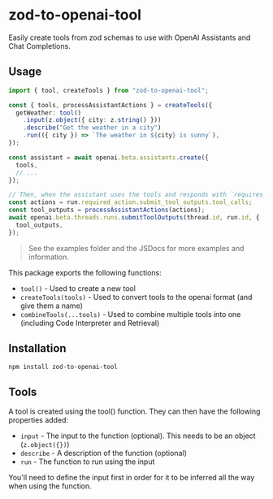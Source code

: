 # zod-to-openai-tool

Easily create tools from zod schemas to use with OpenAI Assistants and Chat Completions.

## Usage

```ts
import { tool, createTools } from "zod-to-openai-tool";

const { tools, processAssistantActions } = createTools({
  getWeather: tool()
    .input(z.object({ city: z.string() }))
    .describe("Get the weather in a city")
    .run(({ city }) => `The weather in ${city} is sunny`),
});

const assistant = await openai.beta.assistants.create({
  tools,
  // ...
});

// Then, when the assistant uses the tools and responds with `requires_action`:
const actions = run.required_action.submit_tool_outputs.tool_calls;
const tool_outputs = processAssistantActions(actions);
await openai.beta.threads.runs.submitToolOutputs(thread.id, run.id, {
  tool_outputs,
});
```

> See the examples folder and the JSDocs for more examples and information. 

This package exports the following functions:

- `tool()` - Used to create a new tool
- `createTools(tools)` - Used to convert tools to the openai format (and give them a name)
- `combineTools(...tools)` - Used to combine multiple tools into one (including Code Interpreter and Retrieval)

## Installation

`npm install zod-to-openai-tool`

## Tools

A tool is created using the tool() function. They can then have the following properties added:

- `input` - The input to the function (optional). This needs to be an object (`z.object({})`)
- `describe` - A description of the function (optional)
- `run` - The function to run using the input

You'll need to define the input first in order for it to be inferred all the way when using the function.
